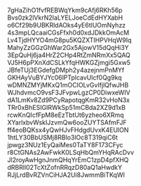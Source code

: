 7gHaZihO1fvfREBWqYkm9cAfj6RKh56p
Bvs0zk2lVkrN2IaLYELJoeCdEdHYXabH
o6Cf29b9UBKRldAOks4yE6tlUOmNyhzz
4s3mpLQcaaiCGsFfxh0d0xdJDkkOmAcM
Lv4TjdHYYO4mG8pu5KQZXTIHPVHqW9Iq
MahyZzGGzGhWar2Gx5AjowV15dQqHi3Y
3EpQuHj6ja4HrZ2CHp4RtZmNRmXx5QAQ
VJ5H6pPXnXdCSLkYfqHWKGZjmgi5Gxw5
JBfeTUj3EGdefgDMph2y4azejnmPnMYf
GKHAyVuBYJYc06lPTplcavUlcf0Qg9kq
wDMNZMYjMKxQ1mOCIOLvGvIfjlQfwJHB
WJhdvmcO9vsF3JFvpwLgzCP0DiwxeWIV
dA1LmKv8Zd9PCyRapotqgKmR32vHoN3x
TRr0xBhESIGIRWkSp51mCBda2XZ9d1xB
rcwKnQIcfFpM8eEzTbtUt6yzheo6XRmq
XYarlxbvWskIJzvmQw6ooZUYTSAfmFJF
ff4eoBQKsx4yQwHJvFHdgdUvxK4EUlON
1htLY30BbUSMj8RBlo3lOc8T319qiC6t
jpwgz3NUz1EyQaiMes0TaTY8F173CFyc
r8CtGNAs2AwFwkK0LSqHbQmYHqRAcDvv
Jl2royAwHgnJnmQHqYrEmC1zpD4pfXHQ
dRBRll02TcXtZofnRRqzD80aQ1aHwdkY
RJjLrdBvRZVnCiHJA2Ui8JwmmBiTKqWI

